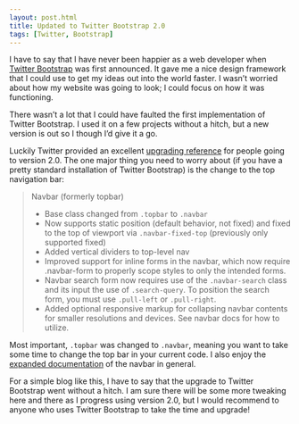 ```yaml
---
layout: post.html
title: Updated to Twitter Bootstrap 2.0
tags: [Twitter, Bootstrap]
---
```


I have to say that I have never been happier as a web developer when [Twitter Bootstrap][1] was first announced. It gave me a nice design framework that I could use to get my ideas out into the world faster. I wasn’t worried about how my website was going to look; I could focus on how it was functioning.

There wasn’t a lot that I could have faulted the first implementation of Twitter Bootstrap. I used it on a few projects without a hitch, but a new version is out so I though I’d give it a go.

Luckily Twitter provided an excellent [upgrading reference][2] for people going to version 2.0. The one major thing you need to worry about (if you have a pretty standard installation of Twitter Bootstrap) is the change to the top navigation bar:

> Navbar (formerly topbar)
>
> *  Base class changed from `.topbar` to `.navbar`
> *  Now supports static position (default behavior, not fixed) and fixed to the top of viewport via `.navbar-fixed-top` (previously only supported fixed)
> *  Added vertical dividers to top-level nav
> *  Improved support for inline forms in the navbar, which now require .navbar-form to properly scope styles to only the intended forms.
> *  Navbar search form now requires use of the `.navbar-search` class and its input the use of `.search-query`. To position the search form, you must use `.pull-left` or `.pull-right`.
> *  Added optional responsive markup for collapsing navbar contents for smaller resolutions and devices. See navbar docs for how to utilize.


Most important, `.topbar` was changed to `.navbar`, meaning you want to take some time to change the top bar in your current code. I also enjoy the [expanded documentation][3] of the navbar in general.

For a simple blog like this, I have to say that the upgrade to Twitter Bootstrap went without a hitch. I am sure there will be some more tweaking here and there as I progress using version 2.0, but I would recommend to anyone who uses Twitter Bootstrap to take the time and upgrade!

 [1]: http://twitter.github.com/bootstrap/
 [2]: http://twitter.github.com/bootstrap/upgrading.html
 [3]: http://twitter.github.com/bootstrap/components.html#navbar
